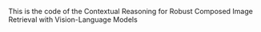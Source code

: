 This is the code of the Contextual Reasoning for Robust Composed Image Retrieval with Vision-Language Models
